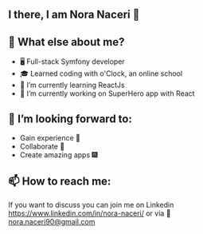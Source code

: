 ## I there, I am Nora Naceri :wave:

## 🤔 What else about me?

- 🖥 Full-stack Symfony developer
- 🎓 Learned coding with o'Clock, an online school
- 🌱 I’m currently learning ReactJs
- 🔭 I’m currently working on SuperHero app with React


## 👯 I’m looking forward to:
- Gain experience 💪
- Collaborate 🤝
- Create amazing apps :fireworks:

## 📫 How to reach me: 
 If you want to discuss you can join me on Linkedin https://www.linkedin.com/in/nora-naceri/ or via 📧 nora.naceri90@gmail.com



